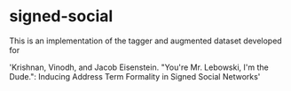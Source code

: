 # signed-social
This is an implementation of the tagger and augmented dataset developed for 

'Krishnan, Vinodh, and Jacob Eisenstein. "You're Mr. Lebowski, I'm the Dude.": Inducing Address Term Formality in Signed Social Networks'



